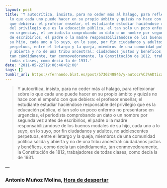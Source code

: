 ```yaml
---
layout: post
title: 'Y autocrítica, insisto, para no ceder más al halago, para reflexionar sobre
  lo que cada uno puede hacer en su propio ámbito y quizás no hace con el empeño con
  que debiera: el profesor enseñar, el estudiante estudiar haciéndose responsable
  del privilegio que es la educación pública, el tan solo un poco enfermo no presentarse
  en urgencias, el periodista comprobando un dato o un nombre por segunda vez antes
  de escribirlos, el padre o la madre responsabilizándose de los buenos modales de
  su hijo, cada uno a lo suyo, en lo suyo, por fin ciudadanos y adultos, no adolescentes
  perpetuos, entre el letargo y la queja, miembros de una comunidad política sólida
  y abierta y no de una tribu ancestral: ciudadanos justos y benéficos, como decía
  tan cándidamente, tan conmovedoramente, la Constitución de 1812, trabajadores de
  todas clases, como decía la de 1931.'
date: '2011-05-22T19:06:46+02:00'
tags: []
tumblr_url: https://fernando.blat.es/post/5736248845/y-autocr%C3%ADtica-insisto-para-no-ceder-m%C3%A1s-al
---
```

> Y autocrítica, insisto, para no ceder más al halago, para reflexionar sobre lo que cada uno puede hacer en su propio ámbito y quizás no hace con el empeño con que debiera: el profesor enseñar, el estudiante estudiar haciéndose responsable del privilegio que es la educación pública, el tan solo un poco enfermo no presentarse en urgencias, el periodista comprobando un dato o un nombre por segunda vez antes de escribirlos, el padre o la madre responsabilizándose de los buenos modales de su hijo, cada uno a lo suyo, en lo suyo, por fin ciudadanos y adultos, no adolescentes perpetuos, entre el letargo y la queja, miembros de una comunidad política sólida y abierta y no de una tribu ancestral: ciudadanos justos y benéficos, como decía tan cándidamente, tan conmovedoramente, la Constitución de 1812, trabajadores de todas clases, como decía la de 1931.

—
### Antonio Muñoz Molina, [Hora de despertar](http://xn--antoniomuozmolina-nxb.es/2011/05/hora-de-despertar/)
